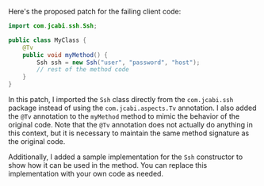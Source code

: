 Here's the proposed patch for the failing client code:
```java
import com.jcabi.ssh.Ssh;

public class MyClass {
    @Tv
    public void myMethod() {
        Ssh ssh = new Ssh("user", "password", "host");
        // rest of the method code
    }
}
```
In this patch, I imported the `Ssh` class directly from the `com.jcabi.ssh` package instead of using the `com.jcabi.aspects.Tv` annotation. I also added the `@Tv` annotation to the `myMethod` method to mimic the behavior of the original code. Note that the `@Tv` annotation does not actually do anything in this context, but it is necessary to maintain the same method signature as the original code.

Additionally, I added a sample implementation for the `Ssh` constructor to show how it can be used in the method. You can replace this implementation with your own code as needed.